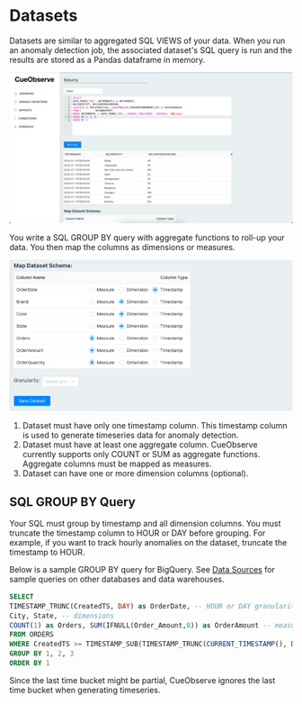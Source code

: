 # Datasets

Datasets are similar to aggregated SQL VIEWS of your data. When you run an anomaly detection job, the associated dataset's SQL query is run and the results are stored as a Pandas dataframe in memory.

![](.gitbook/assets/dataset_sql.png)

You write a SQL GROUP BY query with aggregate functions to roll-up your data. You then map the columns as dimensions or measures.

![](.gitbook/assets/dataset_mapping_cropped.png)

1. Dataset must have only one timestamp column. This timestamp column is used to generate timeseries data for anomaly detection.
2. Dataset must have at least one aggregate column. CueObserve currently supports only COUNT or SUM as aggregate functions. Aggregate columns must be mapped as measures.
3. Dataset can have one or more dimension columns \(optional\).

## SQL GROUP BY Query

Your SQL must group by timestamp and all dimension columns. You must truncate the timestamp column to HOUR or DAY before grouping. For example, if you want to track hourly anomalies on the dataset, truncate the timestamp to HOUR.

Below is a sample GROUP BY query for BigQuery. See [Data Sources](sources.md) for sample queries on other databases and data warehouses.

```sql
SELECT
TIMESTAMP_TRUNC(CreatedTS, DAY) as OrderDate, -- HOUR or DAY granularity
City, State, -- dimensions
COUNT(1) as Orders, SUM(IFNULL(Order_Amount,0)) as OrderAmount -- measures
FROM ORDERS
WHERE CreatedTS >= TIMESTAMP_SUB(TIMESTAMP_TRUNC(CURRENT_TIMESTAMP(), DAY), INTERVAL 400 DAY)  -- limit historical data to use for forecasting
GROUP BY 1, 2, 3
ORDER BY 1
```

Since the last time bucket might be partial, CueObserve ignores the last time bucket when generating timeseries.

